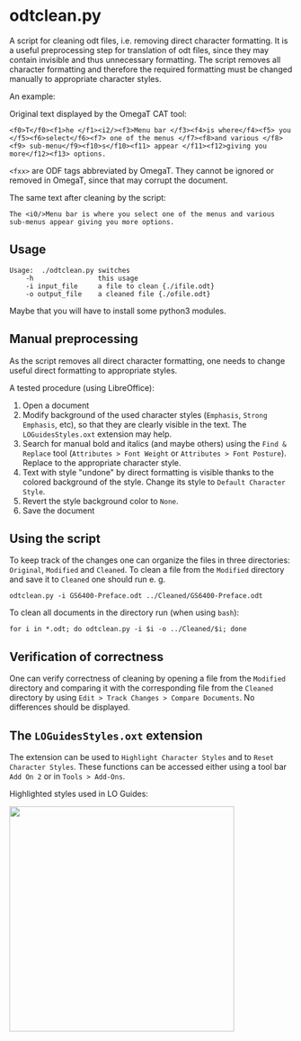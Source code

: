 # odtclean.py
A script for cleaning odt files, i.e. removing direct character formatting. It is a useful preprocessing step for translation of odt files, since they may contain invisible and thus unnecessary formatting. The script removes all character formatting and therefore the required formatting must be changed manually to appropriate character styles.

An example:

Original text displayed by the OmegaT CAT tool:

```<f0>T</f0><f1>he </f1><i2/><f3>Menu bar </f3><f4>is where</f4><f5> you </f5><f6>select</f6><f7> one of the menus </f7><f8>and various </f8><f9> sub-menu</f9><f10>s</f10><f11> appear </f11><f12>giving you more</f12><f13> options.```

`<fxx>` are ODF tags abbreviated by OmegaT. They cannot be ignored or removed in OmegaT, since that may corrupt the document.

The same text after cleaning by the script:

```The <i0/>Menu bar is where you select one of the menus and various sub-menus appear giving you more options.```

## Usage

```
Usage:  ./odtclean.py switches
	-h                this usage
	-i input_file     a file to clean {./ifile.odt}
	-o output_file    a cleaned file {./ofile.odt}
```
Maybe that you will have to install some python3 modules.
## Manual preprocessing
As the script removes all direct character formatting, one needs to change useful direct formatting to appropriate styles.

A tested procedure (using LibreOffice):
1. Open a document
1. Modify background of the used character styles (`Emphasis`, `Strong Emphasis`, etc), so that they are clearly visible in the text. The `LOGuidesStyles.oxt` extension may help.
1. Search for manual bold and italics (and maybe others) using the `Find & Replace` tool (`Attributes > Font Weight` or `Attributes > Font Posture`). Replace to the appropriate character style.
1. Text with style "undone" by direct formatting is visible thanks to the colored background of the style. Change its style to `Default Character Style`.
1. Revert the style background color to `None`.
1. Save the document

## Using the script
To keep track of the changes one can organize the files in three directories: `Original`, `Modified` and `Cleaned`. To clean a file from the `Modified` directory and save it to `Cleaned` one should run e. g.
```
odtclean.py -i GS6400-Preface.odt ../Cleaned/GS6400-Preface.odt
```
To clean all documents in the directory run (when using `bash`):
```
for i in *.odt; do odtclean.py -i $i -o ../Cleaned/$i; done
```
## Verification of correctness
One can verify correctness of cleaning by opening a file from the `Modified` directory and comparing it with the corresponding file from the `Cleaned` directory by using `Edit > Track Changes > Compare Documents`. No differences should be displayed.
## The `LOGuidesStyles.oxt` extension
The extension can be used to `Highlight Character Styles` and to `Reset Character Styles`. These functions can be accessed either using a tool bar `Add On 2` or in `Tools > Add-Ons`.

Highlighted styles used in LO Guides:

<img src="img/LOGuidesStyles.png" width="400px" height="auto">
